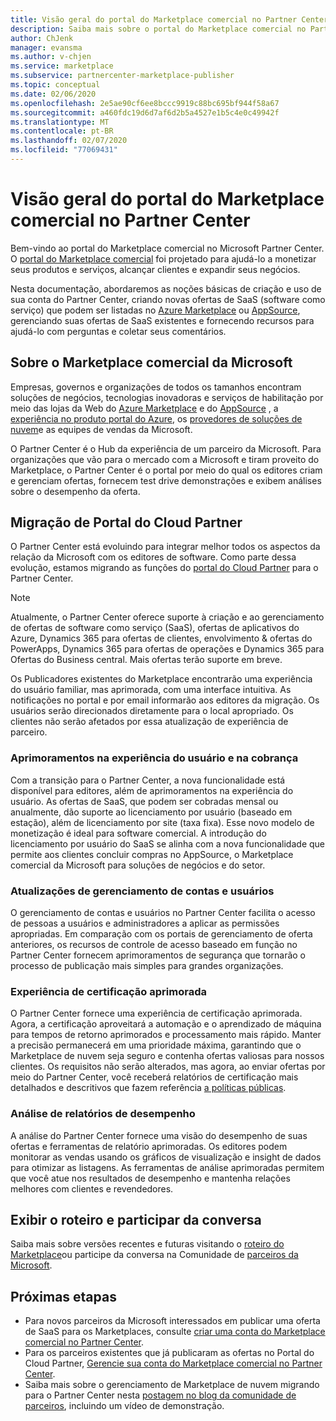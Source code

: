 ```yaml
---
title: Visão geral do portal do Marketplace comercial no Partner Center
description: Saiba mais sobre o portal do Marketplace comercial no Partner Center e como listar e vender ofertas no Azure Marketplace, AppSource e por meio do programa CSP (provedor de soluções na nuvem).
author: ChJenk
manager: evansma
ms.author: v-chjen
ms.service: marketplace
ms.subservice: partnercenter-marketplace-publisher
ms.topic: conceptual
ms.date: 02/06/2020
ms.openlocfilehash: 2e5ae90cf6ee8bccc9919c88bc695bf944f58a67
ms.sourcegitcommit: a460fdc19d6d7af6d2b5a4527e1b5c4e0c49942f
ms.translationtype: MT
ms.contentlocale: pt-BR
ms.lasthandoff: 02/07/2020
ms.locfileid: "77069431"
---
```

# <a name="overview-of-the-commercial-marketplace-portal-in-partner-center"></a>Visão geral do portal do Marketplace comercial no Partner Center

Bem-vindo ao portal do Marketplace comercial no Microsoft Partner Center. O [portal do Marketplace comercial](https://partner.microsoft.com/dashboard/commercial-marketplace/) foi projetado para ajudá-lo a monetizar seus produtos e serviços, alcançar clientes e expandir seus negócios.

Nesta documentação, abordaremos as noções básicas de criação e uso de sua conta do Partner Center, criando novas ofertas de SaaS (software como serviço) que podem ser listadas no [Azure Marketplace](https://azuremarketplace.microsoft.com/) ou [AppSource](https://appsource.microsoft.com/), gerenciando suas ofertas de SaaS existentes e fornecendo recursos para ajudá-lo com perguntas e coletar seus comentários. 

## <a name="about-microsofts-commercial-marketplace"></a>Sobre o Marketplace comercial da Microsoft

Empresas, governos e organizações de todos os tamanhos encontram soluções de negócios, tecnologias inovadoras e serviços de habilitação por meio das lojas da Web do [Azure Marketplace](https://azuremarketplace.microsoft.com/) e do [AppSource](https://appsource.microsoft.com/) , a [experiência no produto portal do Azure](https://portal.azure.com), os [provedores de soluções de nuvem](https://partner.microsoft.com/cloud-solution-provider)e as equipes de vendas da Microsoft. 

O Partner Center é o Hub da experiência de um parceiro da Microsoft. Para organizações que vão para o mercado com a Microsoft e tiram proveito do Marketplace, o Partner Center é o portal por meio do qual os editores criam e gerenciam ofertas, fornecem test drive demonstrações e exibem análises sobre o desempenho da oferta. 

## <a name="migration-from-cloud-partner-portal"></a>Migração de Portal do Cloud Partner

O Partner Center está evoluindo para integrar melhor todos os aspectos da relação da Microsoft com os editores de software. Como parte dessa evolução, estamos migrando as funções do [portal do Cloud Partner](https://cloudpartner.azure.com/) para o Partner Center.

>[!NOTE]
>Atualmente, o Partner Center oferece suporte à criação e ao gerenciamento de ofertas de software como serviço (SaaS), ofertas de aplicativos do Azure, Dynamics 365 para ofertas de clientes, envolvimento & ofertas do PowerApps, Dynamics 365 para ofertas de operações e Dynamics 365 para Ofertas do Business central. Mais ofertas terão suporte em breve.

Os Publicadores existentes do Marketplace encontrarão uma experiência do usuário familiar, mas aprimorada, com uma interface intuitiva. As notificações no portal e por email informarão aos editores da migração. Os usuários serão direcionados diretamente para o local apropriado. Os clientes não serão afetados por essa atualização de experiência de parceiro.

### <a name="improvements-on-user-experience-and-billing"></a>Aprimoramentos na experiência do usuário e na cobrança

Com a transição para o Partner Center, a nova funcionalidade está disponível para editores, além de aprimoramentos na experiência do usuário. As ofertas de SaaS, que podem ser cobradas mensal ou anualmente, dão suporte ao licenciamento por usuário (baseado em estação), além de licenciamento por site (taxa fixa). Esse novo modelo de monetização é ideal para software comercial. A introdução do licenciamento por usuário do SaaS se alinha com a nova funcionalidade que permite aos clientes concluir compras no AppSource, o Marketplace comercial da Microsoft para soluções de negócios e do setor. 

### <a name="account-and-user-management-updates"></a>Atualizações de gerenciamento de contas e usuários

O gerenciamento de contas e usuários no Partner Center facilita o acesso de pessoas a usuários e administradores a aplicar as permissões apropriadas. Em comparação com os portais de gerenciamento de oferta anteriores, os recursos de controle de acesso baseado em função no Partner Center fornecem aprimoramentos de segurança que tornarão o processo de publicação mais simples para grandes organizações. 

### <a name="improved-certification-experience"></a>Experiência de certificação aprimorada

O Partner Center fornece uma experiência de certificação aprimorada. Agora, a certificação aproveitará a automação e o aprendizado de máquina para tempos de retorno aprimorados e processamento mais rápido. Manter a precisão permanecerá em uma prioridade máxima, garantindo que o Marketplace de nuvem seja seguro e contenha ofertas valiosas para nossos clientes. Os requisitos não serão alterados, mas agora, ao enviar ofertas por meio do Partner Center, você receberá relatórios de certificação mais detalhados e descritivos que fazem referência [a políticas públicas](https://docs.microsoft.com/legal/marketplace/certification-policies). 

### <a name="analytics-for-performance-reporting"></a>Análise de relatórios de desempenho

A análise do Partner Center fornece uma visão do desempenho de suas ofertas e ferramentas de relatório aprimoradas. Os editores podem monitorar as vendas usando os gráficos de visualização e insight de dados para otimizar as listagens. As ferramentas de análise aprimoradas permitem que você atue nos resultados de desempenho e mantenha relações melhores com clientes e revendedores. 

## <a name="view-the-roadmap-and-join-the-conversation"></a>Exibir o roteiro e participar da conversa

Saiba mais sobre versões recentes e futuras visitando o [roteiro do Marketplace](https://aka.ms/publicmarketplaceroadmap)ou participe da conversa na Comunidade de [parceiros da Microsoft](https://www.microsoftpartnercommunity.com/). 

## <a name="next-steps"></a>Próximas etapas

- Para novos parceiros da Microsoft interessados em publicar uma oferta de SaaS para os Marketplaces, consulte [criar uma conta do Marketplace comercial no Partner Center](./create-account.md).
- Para os parceiros existentes que já publicaram as ofertas no Portal do Cloud Partner, [Gerencie sua conta do Marketplace comercial no Partner Center](./manage-account.md). 
- Saiba mais sobre o gerenciamento de Marketplace de nuvem migrando para o Partner Center nesta [postagem no blog da comunidade de parceiros](https://www.microsoftpartnercommunity.com/t5/Azure-Marketplace-and-AppSource/Cloud-Marketplace-In-Partner-Center/m-p/9738#M293), incluindo um vídeo de demonstração.
